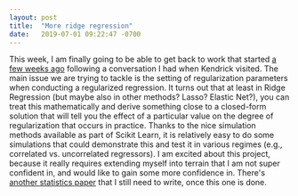 ```yaml
---
layout: post
title:  "More ridge regression"
date:   2019-07-01 09:22:47 -0700
---
```


This week, I am finally going to be able to get back to work that started
[a few weeks ago](https://arokem.github.io/rokem-research/regression/2019/07/01/regression.html)
following a conversation I had when Kendrick visited. The main issue we are
trying to tackle is the setting of regularization parameters when conducting a
regularized regression. It turns out that at least in Ridge Regression (but
maybe also in other methods? Lasso? Elastic Net?), you can treat this
mathematically and derive something close to a closed-form solution that will
tell you the effect of a particular value on the degree of regularization that
occurs in practice. Thanks to the nice simulation methods available as part of
Scikit Learn, it is relatively easy to do some simulations that could
demonstrate this and test it in various regimes (e.g., correlated vs.
uncorrelated regressors). I am excited about this project, because it really
requires extending myself into terrain that I am not super confident in, and
would like to gain some more confidence in. There's [another statistics
paper](https://github.com/arokem/rrmse) that I still need to write, once this
one is done.